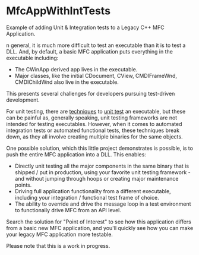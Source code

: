 # MfcAppWithIntTests
Example of adding Unit &amp; Integration tests to a Legacy C++ MFC Application.

n general, it is much more difficult to test an executable than it is to test a DLL. And, by default, a basic MFC application puts everything in the executable including:
- The CWinApp derived app lives in the executable.
- Major classes, like the initial CDocument, CView, CMDIFrameWnd, CMDIChildWnd also live in the executable.

This presents several challenges for developers pursuing test-driven development.

For unit testing, there are <a href="http://stackoverflow.com/questions/23088252/how-to-test-an-exe-with-google-test">techniques</a> to <a href="http://stackoverflow.com/questions/1905070/unit-testing-an-executable-project">unit test</a> an executable, but these can be painful as, generally speaking, unit testing frameworks are not intended for testing executables. However, when it comes to automated integration tests or automated functional tests, these techniques break down, as they all involve creating multiple binaries for the same objects.

One possible solution, which this little project demonstrates is possible, is to push the entire MFC application into a DLL. This enables:
- Directly unit testing all the major components in the same binary that is shipped / put in production, using your favorite unit testing framework - and without jumping through hoops or creating major maintenance points.
- Driving full application functionality from a different executable, including your integration / functional test frame of choice.
- The ability to override and drive the message loop in a test environment to functionally drive MFC from an API level.

Search the solution for "Point of Interest" to see how this application differs from a basic new MFC application, and you'll quickly see how you can make your legacy MFC application more testable.

Please note that this is a work in progress.
